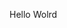 Hello Wolrd
























































































































































































































































































































































































































































































































































































































































































































































































































































































































































































































































































































































































































































































































































































































































































































































































































































































































































































































































































































































































































































































































































































































































































































































































































































































































































































































































































































































































































































































































































































































































































































